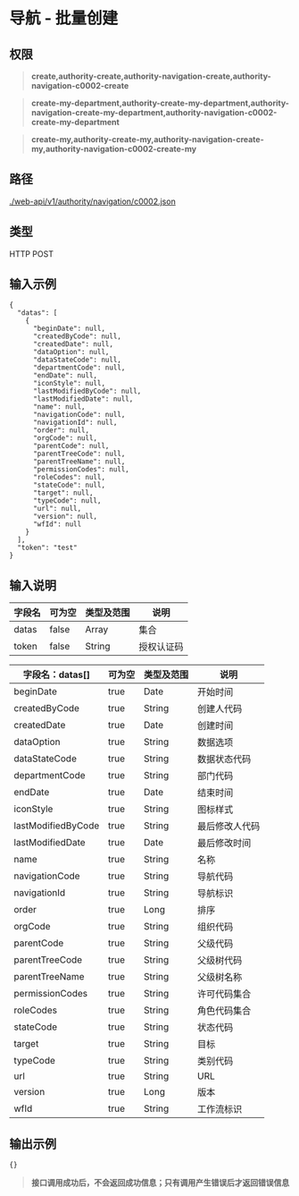 # 导航 - 批量创建

## 权限

> **create,authority-create,authority-navigation-create,authority-navigation-c0002-create**

> **create-my-department,authority-create-my-department,authority-navigation-create-my-department,authority-navigation-c0002-create-my-department**

> **create-my,authority-create-my,authority-navigation-create-my,authority-navigation-c0002-create-my**

## 路径

[./web-api/v1/authority/navigation/c0002.json](./c0002.json)

## 类型

HTTP POST

## 输入示例

```
{
  "datas": [
    {
      "beginDate": null,
      "createdByCode": null,
      "createdDate": null,
      "dataOption": null,
      "dataStateCode": null,
      "departmentCode": null,
      "endDate": null,
      "iconStyle": null,
      "lastModifiedByCode": null,
      "lastModifiedDate": null,
      "name": null,
      "navigationCode": null,
      "navigationId": null,
      "order": null,
      "orgCode": null,
      "parentCode": null,
      "parentTreeCode": null,
      "parentTreeName": null,
      "permissionCodes": null,
      "roleCodes": null,
      "stateCode": null,
      "target": null,
      "typeCode": null,
      "url": null,
      "version": null,
      "wfId": null
    }
  ],
  "token": "test"
}
```

## 输入说明

字段名|可为空|类型及范围|说明
---|---|---|---
datas|false|Array|集合
token|false|String|授权认证码

字段名：datas[]|可为空|类型及范围|说明
---|---|---|---
beginDate|true|Date|开始时间
createdByCode|true|String|创建人代码
createdDate|true|Date|创建时间
dataOption|true|String|数据选项
dataStateCode|true|String|数据状态代码
departmentCode|true|String|部门代码
endDate|true|Date|结束时间
iconStyle|true|String|图标样式
lastModifiedByCode|true|String|最后修改人代码
lastModifiedDate|true|Date|最后修改时间
name|true|String|名称
navigationCode|true|String|导航代码
navigationId|true|String|导航标识
order|true|Long|排序
orgCode|true|String|组织代码
parentCode|true|String|父级代码
parentTreeCode|true|String|父级树代码
parentTreeName|true|String|父级树名称
permissionCodes|true|String|许可代码集合
roleCodes|true|String|角色代码集合
stateCode|true|String|状态代码
target|true|String|目标
typeCode|true|String|类别代码
url|true|String|URL
version|true|Long|版本
wfId|true|String|工作流标识

## 输出示例

```
{}
```

> **接口调用成功后，不会返回成功信息；只有调用产生错误后才返回错误信息**